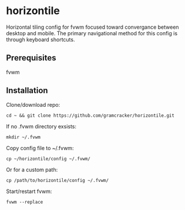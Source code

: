 # horizontile
Horizontal tiling config for fvwm focused toward convergance between desktop and mobile. The primary navigational method for this config is through keyboard shortcuts. 

## Prerequisites
fvwm

## Installation
Clone/download repo:
```
cd ~ && git clone https://github.com/gramcracker/horizontile.git
```
If no .fvwm directory exsists:
```
mkdir ~/.fvwm
```
Copy config file to ~/.fvwm:
```
cp ~/horizontile/config ~/.fvwm/
```
Or for a custom path:
```
cp /path/to/horizontile/config ~/.fvwm/
```
Start/restart fvwm:
```
fvwm --replace
```
